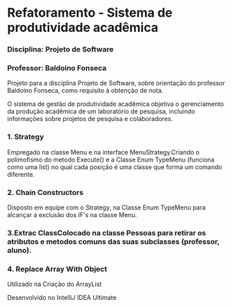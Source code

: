 # Refatoramento - Sistema de produtividade acadêmica

### Disciplina: Projeto de Software
### Professor: Baldoino Fonseca

Projeto para a disciplina Projeto de Software, sobre orientação do professor Baldoino Fonseca, como requisito à obtenção de nota.

O sistema de gestão de produtividade acadêmica objetiva o gerenciamento da produção acadêmica de um laboratório de pesquisa, incluindo informações sobre projetos de pesquisa e colaboradores.

### 1. Strategy
Empregado na classe Menu e na interface MenuStrategy.Criando o polimofismo do metodo Execute() e a Classe Enum TypeMenu (funciona como uma list) no qual cada posição é uma classe que forma um comando diferente.

### 2. Chain Constructors
Disposto em equipe com o Strategy, na Classe Enum TypeMenu para alcançar a exclusão dos IF's na classe Menu.

### 3.Extrac ClassColocado na classe Pessoas para retirar os atributos e metodos comuns das suas subclasses (professor, aluno).

### 4. Replace Array With Object
Utilizado na Criação do ArrayList


Desenvolvido no IntelliJ IDEA Ultimate
